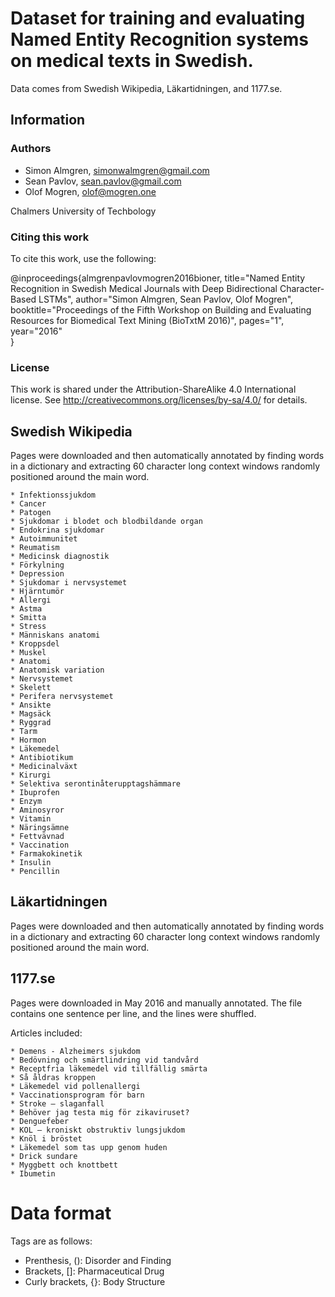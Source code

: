 # Dataset for training and evaluating Named Entity Recognition systems on medical texts in Swedish.

Data comes from Swedish Wikipedia, Läkartidningen, and 1177.se.

## Information

### Authors

* Simon Almgren, simonwalmgren@gmail.com
* Sean Pavlov, sean.pavlov@gmail.com
* Olof Mogren, olof@mogren.one

Chalmers University of Techbology

### Citing this work

To cite this work, use the following:

@inproceedings{almgrenpavlovmogren2016bioner,
 title="Named Entity Recognition in Swedish Medical Journals with Deep Bidirectional Character-Based LSTMs",
 author="Simon Almgren, Sean Pavlov, Olof Mogren",
 booktitle="Proceedings of the Fifth Workshop on Building and Evaluating Resources for Biomedical Text Mining (BioTxtM 2016)",
 pages="1",
 year="2016"  
}


### License

This work is shared under the Attribution-ShareAlike 4.0 International
license. See http://creativecommons.org/licenses/by-sa/4.0/ for details.


## Swedish Wikipedia

  Pages were downloaded and then automatically annotated by finding
  words in a dictionary and extracting 60 character long context windows
  randomly positioned around the main word.

    * Infektionssjukdom
    * Cancer
    * Patogen
    * Sjukdomar i blodet och blodbildande organ
    * Endokrina sjukdomar
    * Autoimmunitet
    * Reumatism
    * Medicinsk diagnostik
    * Förkylning
    * Depression
    * Sjukdomar i nervsystemet
    * Hjärntumör
    * Allergi
    * Astma
    * Smitta
    * Stress
    * Människans anatomi
    * Kroppsdel
    * Muskel
    * Anatomi
    * Anatomisk variation
    * Nervsystemet
    * Skelett
    * Perifera nervsystemet
    * Ansikte
    * Magsäck
    * Ryggrad
    * Tarm
    * Hormon
    * Läkemedel
    * Antibiotikum
    * Medicinalväxt
    * Kirurgi
    * Selektiva serontinåterupptagshämmare
    * Ibuprofen
    * Enzym
    * Aminosyror
    * Vitamin
    * Näringsämne
    * Fettvävnad
    * Vaccination
    * Farmakokinetik
    * Insulin
    * Pencillin

## Läkartidningen
  Pages were downloaded and then automatically annotated by finding
  words in a dictionary and extracting 60 character long context windows
  randomly positioned around the main word.

## 1177.se
  Pages were downloaded in May 2016 and manually annotated.
  The file contains one sentence per line, and the lines
  were shuffled.
  
  Articles included:

    * Demens - Alzheimers sjukdom
    * Bedövning och smärtlindring vid tandvård
    * Receptfria läkemedel vid tillfällig smärta
    * Så åldras kroppen
    * Läkemedel vid pollenallergi
    * Vaccinationsprogram för barn
    * Stroke – slaganfall
    * Behöver jag testa mig för zikaviruset?
    * Denguefeber
    * KOL – kroniskt obstruktiv lungsjukdom
    * Knöl i bröstet
    * Läkemedel som tas upp genom huden
    * Drick sundare
    * Myggbett och knottbett
    * Ibumetin

# Data format

Tags are as follows:

* Prenthesis, (): Disorder and Finding
* Brackets, []: Pharmaceutical Drug
* Curly brackets, {}: Body Structure


